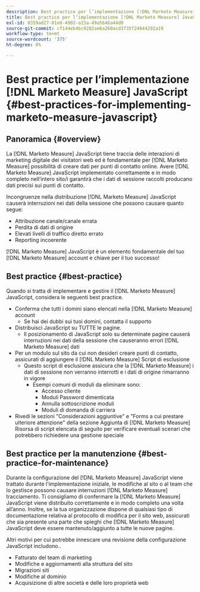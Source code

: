 ```yaml
---
description: Best practice per l’implementazione [!DNL Marketo Measure] JavaScript - [!DNL Marketo Measure] - Documentazione del prodotto
title: Best practice per l’implementazione [!DNL Marketo Measure] JavaScript
exl-id: 0359ad27-81e8-4902-a23a-49a5646a44d0
source-git-commit: cf144eb4bc9282ae6a260acd3735f24644292a19
workflow-type: tm+mt
source-wordcount: '375'
ht-degree: 0%

---
```


# Best practice per l’implementazione [!DNL Marketo Measure] JavaScript {#best-practices-for-implementing-marketo-measure-javascript}

## Panoramica {#overview}

La [!DNL Marketo Measure] JavaScript tiene traccia delle interazioni di marketing digitale dei visitatori web ed è fondamentale per [!DNL Marketo Measure] possibilità di creare dati per punti di contatto online. Avere [!DNL Marketo Measure] JavaScript implementato correttamente e in modo completo nell’intero sito/i garantirà che i dati di sessione raccolti producano dati precisi sui punti di contatto.

Incongruenze nella distribuzione [!DNL Marketo Measure] JavaScript causerà interruzioni nei dati della sessione che possono causare quanto segue:

* Attribuzione canale/canale errata
* Perdita di dati di origine
* Elevati livelli di traffico diretto errato
* Reporting incoerente

[!DNL Marketo Measure] JavaScript è un elemento fondamentale del tuo [!DNL Marketo Measure] account e chiave per il tuo successo!

## Best practice {#best-practice}

Quando si tratta di implementare e gestire il [!DNL Marketo Measure] JavaScript, considera le seguenti best practice.

* Conferma che tutti i domini siano elencati nella [!DNL Marketo Measure] account
   * Se hai dei dubbi sui tuoi domini, contatta il supporto
* Distribuisci JavaScript su TUTTE le pagine.
   * Il posizionamento di JavaScript solo su determinate pagine causerà interruzioni nei dati della sessione che causeranno errori [!DNL Marketo Measure] dati
* Per un modulo sul sito da cui non desideri creare punti di contatto, assicurati di aggiungere il [!DNL Marketo Measure] Script di esclusione
   * Questo script di esclusione assicura che la [!DNL Marketo Measure] i dati di sessione non verranno interrotti e i dati di origine rimarranno in vigore
      * Esempi comuni di moduli da eliminare sono:
         * Accesso cliente
         * Moduli Password dimenticata
         * Annulla sottoscrizione moduli
         * Moduli di domanda di carriera
* Rivedi le sezioni &quot;Considerazioni aggiuntive&quot; e &quot;Forms a cui prestare ulteriore attenzione&quot; della sezione Aggiunta di [!DNL Marketo Measure] Risorsa di script elencata di seguito per verificare eventuali scenari che potrebbero richiedere una gestione speciale

## Best practice per la manutenzione {#best-practice-for-maintenance}

Durante la configurazione del [!DNL Marketo Measure] JavaScript viene trattato durante l&#39;implementazione iniziale, le modifiche al sito o al team che lo gestisce possono causare interruzioni [!DNL Marketo Measure] tracciamento. Ti consigliamo di confermare la [!DNL Marketo Measure] JavaScript viene distribuito correttamente e in modo completo una volta all’anno. Inoltre, se la tua organizzazione dispone di qualsiasi tipo di documentazione relativa al protocollo di modifica per il sito web, assicurati che sia presente una parte che spieghi che [!DNL Marketo Measure] JavaScript deve essere mantenuto/aggiunto a tutte le nuove pagine.

Altri motivi per cui potrebbe innescare una revisione della configurazione JavaScript includono..

* Fatturato del team di marketing
* Modifiche e aggiornamenti alla struttura del sito
* Migrazioni siti
* Modifiche al dominio
* Acquisizione di altre società e delle loro proprietà web
